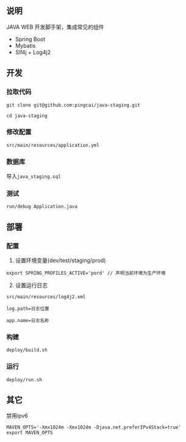 ## 说明

JAVA WEB 开发脚手架，集成常见的组件

- Spring Boot
- Mybatis
- Slf4j + Log4j2

## 开发

### 拉取代码

    git clone git@github.com:pingcai/java-staging.git
    
    cd java-staging

### 修改配置

    src/main/resources/application.yml

### 数据库

导入`java_staging.sql`

### 测试

```    
run/debug Application.java

```

## 部署

### 配置

1. 设置环境变量(dev/test/staging/prod)
```
export SPRING_PROFILES_ACTIVE='pord' // 声明当前环境为生产环境
```
2. 设置运行日志
```
src/main/resources/log4j2.xml

log.path=日志位置

app.name=日志名称
```

### 构建

    deploy/build.sh

### 运行

    deploy/run.sh

## 其它
禁用ipv6
```
MAVEN_OPTS='-Xmx1024m -Xmx1024m -Djava.net.preferIPv4Stack=true'
export MAVEN_OPTS
```